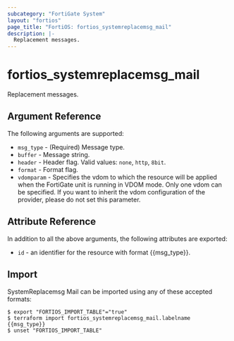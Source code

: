 ```yaml
---
subcategory: "FortiGate System"
layout: "fortios"
page_title: "FortiOS: fortios_systemreplacemsg_mail"
description: |-
  Replacement messages.
---
```


# fortios_systemreplacemsg_mail
Replacement messages.

## Argument Reference

The following arguments are supported:

* `msg_type` - (Required) Message type.
* `buffer` - Message string.
* `header` - Header flag. Valid values: `none`, `http`, `8bit`.
* `format` - Format flag.
* `vdomparam` - Specifies the vdom to which the resource will be applied when the FortiGate unit is running in VDOM mode. Only one vdom can be specified. If you want to inherit the vdom configuration of the provider, please do not set this parameter.


## Attribute Reference

In addition to all the above arguments, the following attributes are exported:
* `id` - an identifier for the resource with format {{msg_type}}.

## Import

SystemReplacemsg Mail can be imported using any of these accepted formats:
```
$ export "FORTIOS_IMPORT_TABLE"="true"
$ terraform import fortios_systemreplacemsg_mail.labelname {{msg_type}}
$ unset "FORTIOS_IMPORT_TABLE"
```
